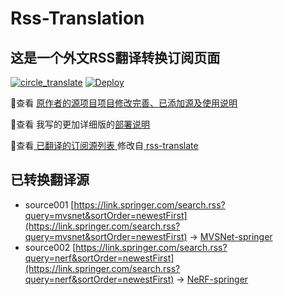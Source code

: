 #  Rss-Translation

## 这是一个外文RSS翻译转换订阅页面 

[![circle_translate](https://github.com/tjsky/Rss-Translation/actions/workflows/circle_translate.yml/badge.svg)](https://github.com/tjsky/Rss-Translation/actions/workflows/circle_translate.yml) [![Deploy](https://github.com/tjsky/Rss-Translation/actions/workflows/jekyll-gh-pages.yml/badge.svg)](https://github.com/tjsky/Rss-Translation/actions/workflows/jekyll-gh-pages.yml)

 📢查看 [原作者的源项目项目修改完善、已添加源及使用说明](https://github.com/tjsky/Rss-Translation/tree/main/illustrate) 

 📢查看 我写的更加详细版的[部署说明](https://www.tjsky.net/tutorial/801)

 📢查看[ 已翻译的订阅源列表 ](https://tjsky.github.io/Rss-Translation) 修改自[ rss-translate ](https://github.com/rcy1314/Rss-Translation)

## 已转换翻译源
 - source001 [https://link.springer.com/search.rss?query=mvsnet&sortOrder=newestFirst](https://link.springer.com/search.rss?query=mvsnet&sortOrder=newestFirst) -> [MVSNet-springer](rss/MVSNet-springer.xml)
 - source002 [https://link.springer.com/search.rss?query=nerf&sortOrder=newestFirst](https://link.springer.com/search.rss?query=nerf&sortOrder=newestFirst) -> [NeRF-springer](rss/NeRF-springer.xml)
